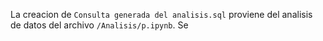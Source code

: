 La creacion de `Consulta generada del analisis.sql` proviene del analisis de datos del archivo `/Analisis/p.ipynb`.
Se 

